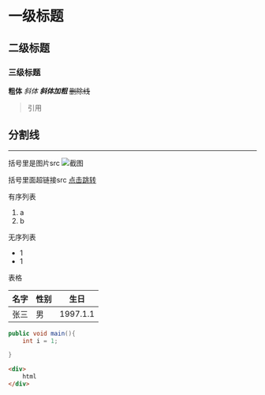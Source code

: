 # 一级标题
## 二级标题
### 三级标题

**粗体**
*斜体*
***斜体加粗***
~~删除线~~

> 引用

分割线
---
***

括号里是图片src
![截图](https://avatars.githubusercontent.com/u/74522405?s=460&v=4)

括号里面超链接src
[点击跳转](https://github.com/Rambo-Shen)

有序列表
1. a
2. b

无序列表
- 1
- 1

表格

名字|性别|生日
--|--|--
张三|男|1997.1.1

```java
public void main(){
    int i = 1;

}
```

```html
<div>
    html
</div>
```